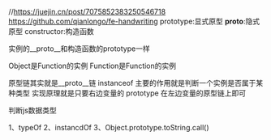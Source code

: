 //https://juejin.cn/post/7075852383250546718
https://github.com/qianlongo/fe-handwriting
prototype:显式原型
__proto__:隐式原型
constructor:构造函数

实例的__proto__和构造函数的prototype一样

Object是Function的实例
Function是Function的实例

原型链其实就是__proto__链
instanceof 主要的作用就是判断一个实例是否属于某种类型
实现原理就是只要右边变量的 prototype 在左边变量的原型链上即可


判断js数据类型

1、typeOf
2、instancdOf
3、Object.prototype.toString.call()